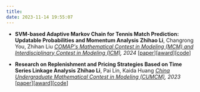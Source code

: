 ```yaml
---
title: 
date: 2023-11-14 19:55:07
---
```

+ **SVM-based Adaptive Markov Chain for Tennis Match Prediction: Updatable Probabilities and Momentum Analysis**
  **Zhihao Li**, Changrong You, Zhihan Liu
  _[COMAP's Mathematical Contest in Modeling (MCM) and Interdisciplinary Contest in Modeling (ICM)](https://www.comap.com/contests/mcm-icm), 2024_
  [[paper](https://github.com/LZHMS/PUMC/blob/main/PUMC.pdf)][[award]](../MCMICM2024)[[code](https://github.com/LZHMS/PUMC)]

+ **Research on Replenishment and Pricing Strategies Based on Time Series Linkage Analysis**
  **Zhihao Li**, Pai Lin, Kaida Huang
  _[China Undergraduate Mathematical Contest in Modeling (CUMCM)](https://www.mcm.edu.cn/), 2023_
  [[paper](https://github.com/LZHMS/TSLA/blob/master/paper.pdf)][[award]](../CUMCM2023)[[code](https://github.com/LZHMS/TSLA)]
